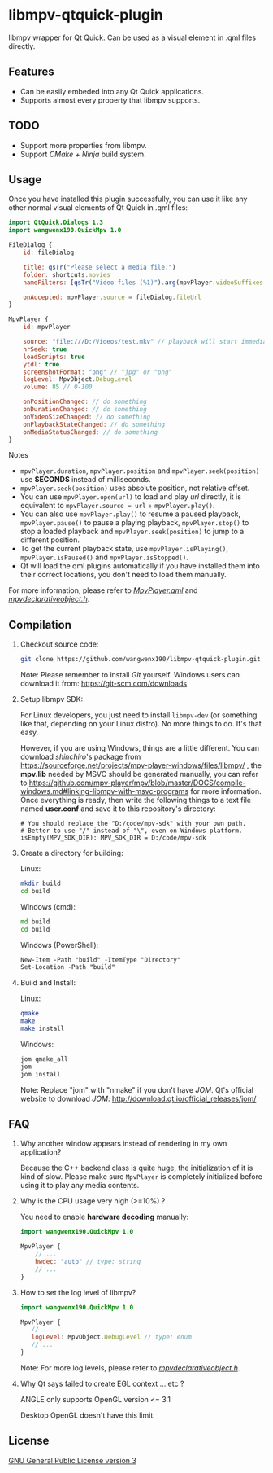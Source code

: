 # libmpv-qtquick-plugin
libmpv wrapper for Qt Quick. Can be used as a visual element in .qml files directly.

## Features
- Can be easily embeded into any Qt Quick applications.
- Supports almost every property that libmpv supports.

## TODO
- Support more properties from libmpv.
- Support *CMake + Ninja* build system.

## Usage
Once you have installed this plugin successfully, you can use it like any other normal visual elements of Qt Quick in .qml files:
```qml
import QtQuick.Dialogs 1.3
import wangwenx190.QuickMpv 1.0

FileDialog {
    id: fileDialog

    title: qsTr("Please select a media file.")
    folder: shortcuts.movies
    nameFilters: [qsTr("Video files (%1)").arg(mpvPlayer.videoSuffixes.join(' ')), qsTr("Audio files (%1)").arg(mpvPlayer.audioSuffixes.join(' ')), qsTr("All files (*)")

    onAccepted: mpvPlayer.source = fileDialog.fileUrl
}

MpvPlayer {
    id: mpvPlayer

    source: "file:///D:/Videos/test.mkv" // playback will start immediately once the source url is changed
    hrSeek: true
    loadScripts: true
    ytdl: true
    screenshotFormat: "png" // "jpg" or "png"
    logLevel: MpvObject.DebugLevel
    volume: 85 // 0-100

    onPositionChanged: // do something
    onDurationChanged: // do something
    onVideoSizeChanged: // do something
    onPlaybackStateChanged: // do something
    onMediaStatusChanged: // do something
}
```
Notes
- `mpvPlayer.duration`, `mpvPlayer.position` and `mpvPlayer.seek(position)` use **SECONDS** instead of milliseconds.
- `mpvPlayer.seek(position)` uses absolute position, not relative offset.
- You can use `mpvPlayer.open(url)` to load and play *url* directly, it is equivalent to `mpvPlayer.source = url` + `mpvPlayer.play()`.
- You can also use `mpvPlayer.play()` to resume a paused playback, `mpvPlayer.pause()` to pause a playing playback, `mpvPlayer.stop()` to stop a loaded playback and `mpvPlayer.seek(position)` to jump to a different position.
- To get the current playback state, use `mpvPlayer.isPlaying()`, `mpvPlayer.isPaused()` and `mpvPlayer.isStopped()`.
- Qt will load the qml plugins automatically if you have installed them into their correct locations, you don't need to load them manually.

For more information, please refer to [*MpvPlayer.qml*](/MpvPlayer.qml) and [*mpvdeclarativeobject.h*](/mpvdeclarativeobject.h).

## Compilation
1. Checkout source code:
   ```bash
   git clone https://github.com/wangwenx190/libmpv-qtquick-plugin.git
   ```
   Note: Please remember to install *Git* yourself. Windows users can download it from: https://git-scm.com/downloads
2. Setup libmpv SDK:

   For Linux developers, you just need to install `libmpv-dev` (or something like that, depending on your Linux distro). No more things to do. It's that easy.

   However, if you are using Windows, things are a little different. You can download *shinchiro*'s package from https://sourceforge.net/projects/mpv-player-windows/files/libmpv/ , the **mpv.lib** needed by MSVC should be generated manually, you can refer to https://github.com/mpv-player/mpv/blob/master/DOCS/compile-windows.md#linking-libmpv-with-msvc-programs for more information. Once everything is ready, then write the following things to a text file named **user.conf** and save it to this repository's directory:
   ```text
   # You should replace the "D:/code/mpv-sdk" with your own path.
   # Better to use "/" instead of "\", even on Windows platform.
   isEmpty(MPV_SDK_DIR): MPV_SDK_DIR = D:/code/mpv-sdk
   ```
3. Create a directory for building:

   Linux:
   ```bash
   mkdir build
   cd build
   ```
   Windows (cmd):
   ```bat
   md build
   cd build
   ```
   Windows (PowerShell):
   ```ps
   New-Item -Path "build" -ItemType "Directory"
   Set-Location -Path "build"
   ```
4. Build and Install:

   Linux:
   ```bash
   qmake
   make
   make install
   ```
   Windows:
   ```bat
   jom qmake_all
   jom
   jom install
   ```
   Note: Replace "jom" with "nmake" if you don't have *JOM*. Qt's official website to download *JOM*: http://download.qt.io/official_releases/jom/

## FAQ
1. Why another window appears instead of rendering in my own application?

   Because the C++ backend class is quite huge, the initialization of it is kind of slow. Please make sure `MpvPlayer` is completely initialized before using it to play any media contents.
2. Why is the CPU usage very high (>=10%) ?

   You need to enable **hardware decoding** manually:
   ```qml
   import wangwenx190.QuickMpv 1.0

   MpvPlayer {
       // ...
       hwdec: "auto" // type: string
       // ...
   }
   ```
3. How to set the log level of libmpv?

    ```qml
   import wangwenx190.QuickMpv 1.0

   MpvPlayer {
       // ...
       logLevel: MpvObject.DebugLevel // type: enum
       // ...
   }
   ```
   Note: For more log levels, please refer to [*mpvdeclarativeobject.h*](/mpvdeclarativeobject.h).
4. Why Qt says failed to create EGL context ... etc ?

   ANGLE only supports OpenGL version <= 3.1

   Desktop OpenGL doesn't have this limit.

## License
[GNU General Public License version 3](/LICENSE.md)
